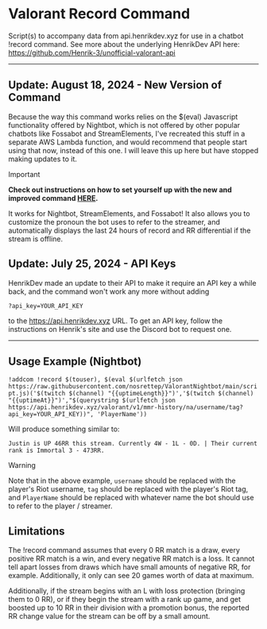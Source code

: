 # Valorant Record Command
Script(s) to accompany data from api.henrikdev.xyz for use in a chatbot !record command. See more about the underlying HenrikDev API here: https://github.com/Henrik-3/unofficial-valorant-api

---

## Update: August 18, 2024 - New Version of Command
Because the way this command works relies on the $(eval) Javascript functionality offered by Nightbot, which is not offered by other popular chatbots like Fossabot and StreamElements, I've recreated this stuff in a separate AWS Lambda function, and would recommend that people start using that now, instead of this one. I will leave this up here but have stopped making updates to it.

> [!IMPORTANT]
> **Check out instructions on how to set yourself up with the new and improved command [HERE](LAMBDA_README.md).**

It works for Nightbot, StreamElements, and Fossabot! It also allows you to customize the pronoun the bot uses to refer to the streamer, and automatically displays the last 24 hours of record and RR differential if the stream is offline.

## Update: July 25, 2024 - API Keys
HenrikDev made an update to their API to make it require an API key a while back, and the command won't work any more without adding

```?api_key=YOUR_API_KEY```

to the https://api.henrikdev.xyz URL. To get an API key, follow the instructions on Henrik's site and use the Discord bot to request one.

---

## Usage Example (Nightbot)
```!addcom !record $(touser), $(eval $(urlfetch json https://raw.githubusercontent.com/nosrettep/ValorantNightbot/main/script.js)('$(twitch $(channel) "{{uptimeLength}}")','$(twitch $(channel) "{{uptimeAt}}")',"$(querystring $(urlfetch json https://api.henrikdev.xyz/valorant/v1/mmr-history/na/username/tag?api_key=YOUR_API_KEY))", 'PlayerName'))```
 
 Will produce something similar to:
 ```
 Justin is UP 46RR this stream. Currently 4W - 1L - 0D. | Their current rank is Immortal 3 - 473RR. 
 ```

> [!WARNING]
> Note that in the above example, `username` should be replaced with the player's Riot username, `tag` should be replaced with the player's Riot tag, and `PlayerName` should be replaced with whatever name the bot should use to refer to the player / streamer.


## Limitations
The !record command assumes that every 0 RR match is a draw, every positive RR match is a win, and every negative RR match is a loss. It cannot tell apart losses from draws which have small amounts of negative RR, for example. Additionally, it only can see 20 games worth of data at maximum. 

Additionally, if the stream begins with an L with loss protection (bringing them to 0 RR), or if they begin the stream with a rank up game, and get boosted up to 10 RR in their division  with a promotion bonus, the reported RR change value for the stream can be off by a small amount.
